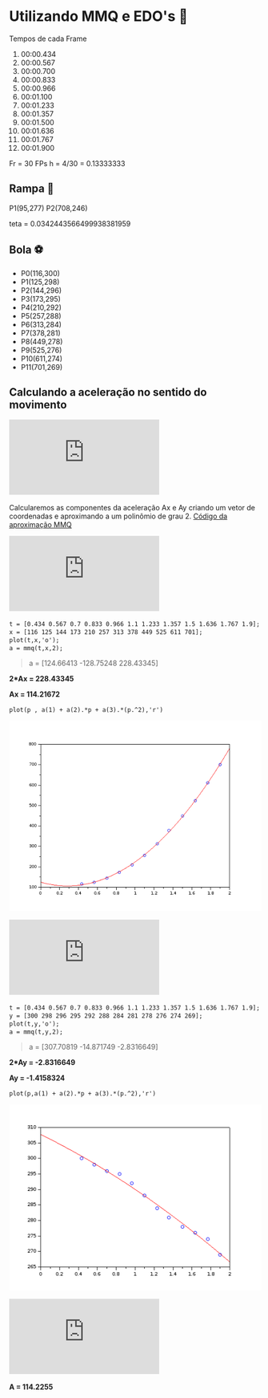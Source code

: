 # Utilizando MMQ e EDO's :underage:

Tempos de cada Frame
1. 00:00.434
2. 00:00.567
3. 00:00.700
4. 00:00.833
5. 00:00.966
6. 00:01.100
7. 00:01.233
8. 00:01.357
9. 00:01.500
11. 00:01.636
11. 00:01.767
12. 00:01.900

Fr = 30 FPs
h = 4/30 = 0.13333333

## Rampa :roller_coaster:

P1(95,277)
P2(708,246)

teta = 0.0342443566499938381959

## Bola :soccer:

* P0(116,300)
* P1(125,298)
* P2(144,296)
* P3(173,295)
* P4(210,292)
* P5(257,288)
* P6(313,284)
* P7(378,281)
* P8(449,278)
* P9(525,276)
* P10(611,274)
* P11(701,269)

## Calculando a aceleração no sentido do movimento

 ![2](https://latex.codecogs.com/gif.latex?A%20%3D%20-k*g*sin%28%5CTheta%20%29)

Calcularemos as componentes da aceleração Ax e Ay criando um vetor de coordenadas e aproximando a um polinômio de grau 2. [Código da aproximação MMQ](https://github.com/LuizFelipeLemon/CN/blob/master/MMQ%2BEDO/MMQ/mmq.sci)

![E1](https://latex.codecogs.com/gif.latex?x%20%3D%20a_%7B0%7D%20&plus;%20a_%7B1%7Dt%20&plus;%20%5Cfrac%7Ba_%7B2%7D%7D%7B2%7D%20t)
```
t = [0.434 0.567 0.7 0.833 0.966 1.1 1.233 1.357 1.5 1.636 1.767 1.9];
x = [116 125 144 173 210 257 313 378 449 525 611 701]; 
plot(t,x,'o');
a = mmq(t,x,2);
```
>a  = [124.66413  -128.75248  228.43345]

**2*Ax = 228.43345** 

**Ax = 114.21672**
```
plot(p , a(1) + a(2).*p + a(3).*(p.^2),'r')
```

![Aproximação por MMQ](https://github.com/LuizFelipeLemon/CN/blob/master/MMQ%2BEDO/MMQ/x(t).png)

![E1](https://latex.codecogs.com/gif.latex?y%20%3D%20a_%7B0%7D%20&plus;%20a_%7B1%7Dt%20&plus;%20%5Cfrac%7Ba_%7B2%7D%7D%7B2%7D%20t)
```
t = [0.434 0.567 0.7 0.833 0.966 1.1 1.233 1.357 1.5 1.636 1.767 1.9];
y = [300 298 296 295 292 288 284 281 278 276 274 269]; 
plot(t,y,'o');
a = mmq(t,y,2);
```
>a  = [307.70819  -14.871749  -2.8316649]

**2*Ay = -2.8316649**

**Ay = -1.4158324**

```
plot(p,a(1) + a(2).*p + a(3).*(p.^2),'r')
```
![Aproximação por MMQ](https://github.com/LuizFelipeLemon/CN/blob/master/MMQ%2BEDO/MMQ/y(t).png)

![EQ](https://latex.codecogs.com/gif.latex?A%20%3D%20%5Csqrt%7BA_%7Bx%7D%20&plus;%20A_%7By%7D%7D)

**A = 114.2255**
